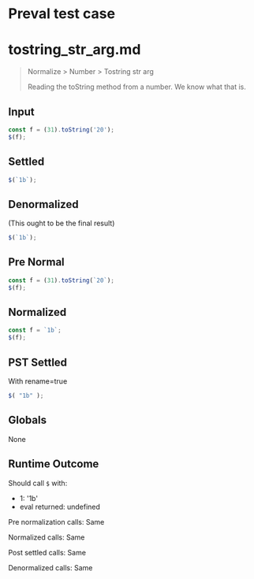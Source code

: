 # Preval test case

# tostring_str_arg.md

> Normalize > Number > Tostring str arg
>
> Reading the toString method from a number. We know what that is.

## Input

`````js filename=intro
const f = (31).toString('20');
$(f);
`````

## Settled


`````js filename=intro
$(`1b`);
`````

## Denormalized
(This ought to be the final result)

`````js filename=intro
$(`1b`);
`````

## Pre Normal


`````js filename=intro
const f = (31).toString(`20`);
$(f);
`````

## Normalized


`````js filename=intro
const f = `1b`;
$(f);
`````

## PST Settled
With rename=true

`````js filename=intro
$( "1b" );
`````

## Globals

None

## Runtime Outcome

Should call `$` with:
 - 1: '1b'
 - eval returned: undefined

Pre normalization calls: Same

Normalized calls: Same

Post settled calls: Same

Denormalized calls: Same
